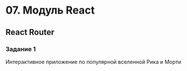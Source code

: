 # 07. Модуль React

## React Router
### Задание 1
Интерактивное приложение по популярной вселенной Рика и Морти